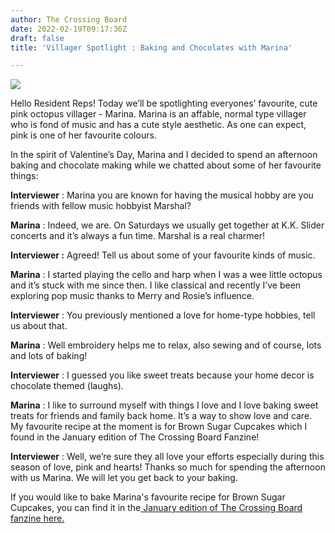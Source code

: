 ```yaml
---
author: The Crossing Board
date: 2022-02-19T09:17:36Z
draft: false
title: 'Villager Spotlight : Baking and Chocolates with Marina'

---
```

![](/images/news/79b57c24d0f14b43a74050b744217c6a.jpeg)

Hello Resident Reps! Today we’ll be spotlighting everyones’ favourite, cute pink octopus villager - Marina. Marina is an affable, normal type villager who is fond of music and has a cute style aesthetic. As one can expect, pink is one of her favourite colours.

In the spirit of Valentine’s Day, Marina and I decided to spend an afternoon baking and chocolate making while we chatted about some of her favourite things:

**Interviewer** : Marina you are known for having the musical hobby are you friends with fellow music hobbyist Marshal?

**Marina** : Indeed, we are. On Saturdays we usually get together at K.K. Slider concerts and it’s always a fun time. Marshal is a real charmer!

**Interviewer :** Agreed! Tell us about some of your favourite kinds of music.

**Marina** : I started playing the cello and harp when I was a wee little octopus and it’s stuck with me since then. I like classical and recently I’ve been exploring pop music thanks to Merry and Rosie’s influence.

**Interviewer** : You previously mentioned a love for home-type hobbies, tell us about that.

**Marina** : Well embroidery helps me to relax, also sewing and of course, lots and lots of baking!

**Interviewer** : I guessed you like sweet treats because your home decor is chocolate themed (laughs).

**Marina** : I like to surround myself with things I love and I love baking sweet treats for friends and family back home. It’s a way to show love and care. My favourite recipe at the moment is for Brown Sugar Cupcakes which I found in the January edition of The Crossing Board Fanzine!

**Interviewer** : Well, we’re sure they all love your efforts especially during this season of love, pink and hearts! Thanks so much for spending the afternoon with us Marina. We will let you get back to your baking.

If you would like to bake Marina's favourite recipe for Brown Sugar Cupcakes, you can find it in the[ January edition of The Crossing Board fanzine here.](https://shop.thecrossingboard.com/collections/digital-fanzines/products/january-2022-digital-fanzine)